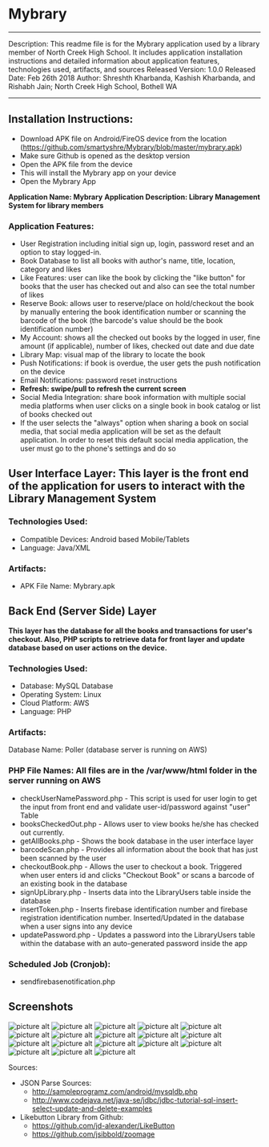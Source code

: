 # Mybrary

*****************************************************************************************
Description: This readme file is for the Mybrary application used by a library member of North Creek High School. It includes application installation instructions and detailed information about application features, technologies used, artifacts, and sources
Released Version: 1.0.0
Released Date: Feb 26th 2018
Author: Shreshth Kharbanda, Kashish Kharbanda, and Rishabh Jain; North Creek High School, Bothell WA
*****************************************************************************************

## Installation Instructions:
- Download APK file on Android/FireOS device from the location (https://github.com/smartyshre/Mybrary/blob/master/mybrary.apk)
- Make sure Github is opened as the desktop version
- Open the APK file from the device
- This will install the Mybrary app on your device
- Open the Mybrary App

**Application Name: Mybrary**
**Application Description: Library Management System for library members**
### Application Features:
- User Registration including initial sign up, login, password reset and an option to stay logged-in.
- Book Database to list all books with author's name, title, location, category and likes
- Like Features: user can like the book by clicking the "like button" for books that the user has checked out and also can see the total number of likes
- Reserve Book: allows user to reserve/place on hold/checkout the book by manually entering the book identification number or scanning the barcode of the book (the barcode's value should be the book identification number)
- My Account: shows all the checked out books by the logged in user, fine amount (if applicable), number of likes, checked out date and due date
- Library Map: visual map of the library to locate the book
- Push Notifications: if book is overdue, the user gets the push notification on the device
- Email Notifications: password reset instructions
- **Refresh: swipe/pull to refresh the current screen**
- Social Media Integration: share book information with multiple social media platforms when user clicks on a single book in book catalog or list of books checked out
- If the user selects the "always" option when sharing a book on social media, that social media application will be set as the default application. In order to reset this default social media application, the user must go to the phone's settings and do so


## User Interface Layer: This layer is the front end of the application for users to interact with the Library Management System
### Technologies Used:
- Compatible Devices: Android based Mobile/Tablets
- Language: Java/XML


### Artifacts:
- APK File Name: Mybrary.apk


## Back End (Server Side) Layer
**This layer has the database for all the books and transactions for user's checkout. Also, PHP scripts to retrieve data for front layer and update database based on user actions on the device.**

### Technologies Used:
- Database: MySQL Database
- Operating System: Linux
- Cloud Platform: AWS
- Language: PHP


### Artifacts:
Database Name: Poller (database server is running on AWS)
### PHP File Names: All files are in the /var/www/html folder in the server running on AWS
- checkUserNamePassword.php - This script is used for user login to get the input from front end and validate user-id/password against "user" Table
- booksCheckedOut.php - Allows user to view books he/she has checked out currently. 
- getAllBooks.php - Shows the book database in the user interface layer
- barcodeScan.php - Provides all information about the book that has just been scanned by the user
- checkoutBook.php - Allows the user to checkout a book. Triggered when user enters id and clicks "Checkout Book" or scans a barcode of an existing book in the database
- signUpLibrary.php - Inserts data into the LibraryUsers table inside the database
- insertToken.php - Inserts firebase identification number and firebase registration identification number. Inserted/Updated in the database when a user signs into any device
- updatePassword.php - Updates a password into the LibraryUsers table within the database with an auto-generated password inside the app



### Scheduled Job (Cronjob):
- sendfirebasenotification.php

## Screenshots
![picture alt](https://scontent-sea1-1.xx.fbcdn.net/v/t1.0-9/29541163_1817692561658966_1716975351108929989_n.jpg?_nc_cat=0&oh=3cc33f495a85349d5b6f46ffcf0f1940&oe=5B2EFA69 "Book Catalog")           ![picture alt](https://scontent-sea1-1.xx.fbcdn.net/v/t1.0-9/29570740_1817692564992299_801350620055616289_n.jpg?_nc_cat=0&oh=9d05cf28df3e6e6c2274c2df40cefcdd&oe=5B2A1B8B "Log In Screen")              ![picture alt](https://scontent-sea1-1.xx.fbcdn.net/v/t1.0-9/29570824_1817692558325633_4983673639460771397_n.jpg?_nc_cat=0&oh=f823441909f7b45b6c8947e50fc82d57&oe=5B4172B1 "Log In Screen Filled Out")          ![picture alt](https://scontent-sea1-1.xx.fbcdn.net/v/t1.0-9/29541004_1817692621658960_6781789323506361927_n.jpg?_nc_cat=0&oh=c6c17a52b5ab8fcc66449cc7f5a53dae&oe=5B39A16D "Log In Screen Filled Out With Visible Password")            ![picture alt](https://scontent-sea1-1.xx.fbcdn.net/v/t1.0-9/29542649_1817692618325627_6173399451050820616_n.jpg?_nc_cat=0&oh=cdc9858eae7473e54b2931ea5fdf5b11&oe=5B37EC44 "Reset Password Dialog Box")         ![picture alt](https://scontent-sea1-1.xx.fbcdn.net/v/t1.0-9/29570824_1817692558325633_4983673639460771397_n.jpg?_nc_cat=0&oh=f823441909f7b45b6c8947e50fc82d57&oe=5B4172B1 "Log In Screen Filled Out")          ![picture alt](https://scontent-sea1-1.xx.fbcdn.net/v/t1.0-9/29570824_1817692558325633_4983673639460771397_n.jpg?_nc_cat=0&oh=f823441909f7b45b6c8947e50fc82d57&oe=5B4172B1 "Log In Screen Filled Out")          ![picture alt](https://scontent-sea1-1.xx.fbcdn.net/v/t1.0-9/29541004_1817692621658960_6781789323506361927_n.jpg?_nc_cat=0&oh=c6c17a52b5ab8fcc66449cc7f5a53dae&oe=5B39A16D "Log In Screen Filled Out With Visible Password")            ![picture alt](https://scontent-sea1-1.xx.fbcdn.net/v/t1.0-9/29542649_1817692618325627_6173399451050820616_n.jpg?_nc_cat=0&oh=cdc9858eae7473e54b2931ea5fdf5b11&oe=5B37EC44 "Reset Password Dialog Box")         ![picture alt](https://scontent-sea1-1.xx.fbcdn.net/v/t1.0-9/29541366_1817692624992293_3237117610067100849_n.jpg?oh=11a8ee5777aabde3488cf65ef8767455&oe=5B378243 "Sign Up Screen")          ![picture alt](https://scontent-sea1-1.xx.fbcdn.net/v/t1.0-9/29541023_1817692644992291_4815199753924078807_n.jpg?_nc_cat=0&oh=bdf7546ba773e4ebdf41191fb7a6b91d&oe=5B72E554 "Sign Up Screen Continued")          ![picture alt](https://scontent-sea1-1.xx.fbcdn.net/v/t1.0-9/29542068_1817692648325624_4056070623331354647_n.jpg?_nc_cat=0&oh=b8abc00483d2c8f5d9ab21c3b1ced5ae&oe=5B6F8135 "My Account Screen")         ![picture alt](https://scontent-sea1-1.xx.fbcdn.net/v/t1.0-9/29594510_1817692661658956_6513081292687654861_n.jpg?oh=551c4cde13b78f5fe1c0e480d6746cf4&oe=5B756E64 "Checkout Book Dialog Box")                ![picture alt](https://scontent-sea1-1.xx.fbcdn.net/v/t1.0-9/29542812_1817692691658953_4361740578305392385_n.jpg?_nc_cat=0&oh=f1fb639fd5d3b6fdf098d2ce8e4c2cdc&oe=5B2937CD "Checkout Book Manually")            ![picture alt](https://scontent-sea1-1.xx.fbcdn.net/v/t1.0-9/29542735_1817692704992285_4316998118836091921_n.jpg?_nc_cat=0&oh=f3200e524a9286ad108a38d7ffa81104&oe=5B425E19 "Scan to Checkout Book")         ![picture alt](https://scontent-sea1-1.xx.fbcdn.net/v/t1.0-9/29540957_1817692711658951_147611486677435462_n.jpg?_nc_cat=0&oh=48b49e36e36a3847134570103d9a49d8&oe=5B2A430D "Report Bug Dialog Box")          ![picture alt](https://scontent-sea1-1.xx.fbcdn.net/v/t1.0-9/29512947_1817692744992281_5056422911431862566_n.jpg?_nc_cat=0&oh=a6779e3b850188fd3d3951d167e451ae&oe=5B43F264 "Library Map in App")         ![picture alt](https://scontent-sea1-1.xx.fbcdn.net/v/t1.0-9/29683538_1817692754992280_6267524187077630526_n.jpg?oh=0fa09e49f9fb1b2e646db6b6e9e1c0ee&oe=5B35F756 "Change Password DIalog Box")


Sources:
- JSON Parse Sources:
    - http://sampleprogramz.com/android/mysqldb.php
    - http://www.codejava.net/java-se/jdbc/jdbc-tutorial-sql-insert-select-update-and-delete-examples 
- Likebutton Library from Github:
    - https://github.com/jd-alexander/LikeButton
    - https://github.com/jsibbold/zoomage
